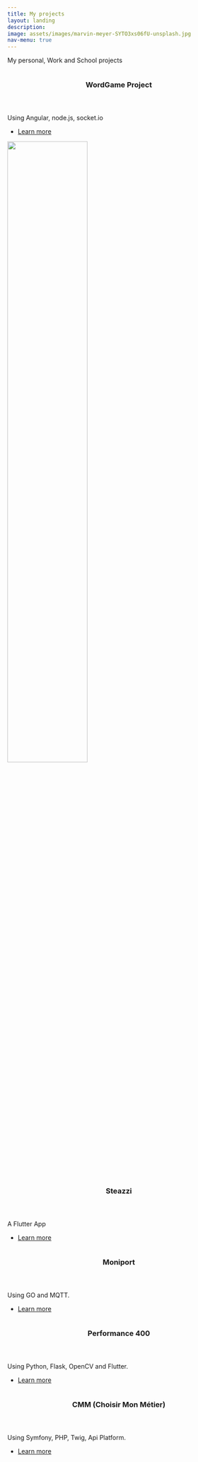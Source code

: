 ```yaml
---
title: My projects
layout: landing
description:
image: assets/images/marvin-meyer-SYTO3xs06fU-unsplash.jpg
nav-menu: true
---
```


<!-- Main -->
<div id="main">

<!-- One -->
<section id="one">
	<div class="inner">
		<p>My personal, Work and School projects</p>
	</div>
</section>

<!-- Two -->
<section id="two" class="spotlights">
	<section>
		<a href="projet1.html" class="image">
			<img src="{% link assets/images/jeudemots.png %}" alt="" data-position="center center" />
		</a>
		<div class="content">
			<div class="inner">
				<header class="major">
					<h3>WordGame Project</h3>
				</header>
				<p>Using Angular, node.js, socket.io</p>
				<ul class="actions">
					<li><a href="projet1.html" class="button">Learn more</a></li>
				</ul>
			</div>
		</div>
	</section>
	<section>
		<a href="projet2.html" class="image">
			<img src="{% link assets/images/logo_steazzi.png %}" alt="" data-position="top center" style="width: 60%;"/>
		</a>
		<div class="content">
			<div class="inner">
				<header class="major">
					<h3>Steazzi</h3>
				</header>
				<p>A Flutter App</p>
				<ul class="actions">
					<li><a href="projet2.html" class="button">Learn more</a></li>
				</ul>
			</div>
		</div>
	</section>
	<section>
		<a href="projet3.html" class="image">
			<img src="{% link assets/images/moniport.jpg %}" alt="" data-position="25% 25%" />
		</a>
		<div class="content">
			<div class="inner">
				<header class="major">
					<h3>Moniport</h3>
				</header>
				<p>Using GO and MQTT.</p>
				<ul class="actions">
					<li><a href="projet3.html" class="button">Learn more</a></li>
				</ul>
			</div>
		</div>
	</section>
	<section>
		<a href="projet4.html" class="image">
			<img src="{% link assets/images/banner.jpg %}" alt="" data-position="25% 25%" />
		</a>
		<div class="content">
			<div class="inner">
				<header class="major">
					<h3>Performance 400</h3>
				</header>
				<p>Using Python, Flask, OpenCV and Flutter.</p>
				<ul class="actions">
					<li><a href="projet4.html" class="button">Learn more</a></li>
				</ul>
			</div>
		</div>
	</section>
	<section>
		<a href="projet5.html" class="image">
			<img src="{% link assets/images/banner.jpg %}" alt="" data-position="25% 25%" />
		</a>
		<div class="content">
			<div class="inner">
				<header class="major">
					<h3>CMM (Choisir Mon Métier)</h3>
				</header>
				<p>Using Symfony, PHP, Twig, Api Platform.</p>
				<ul class="actions">
					<li><a href="projet5.html" class="button">Learn more</a></li>
				</ul>
			</div>
		</div>
	</section>
</section>

</div>
